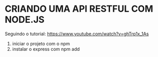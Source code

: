 # CRIANDO UMA API RESTFUL COM NODE.JS

Seguindo o tutorial: https://www.youtube.com/watch?v=ghTrp1x_1As

1. iniciar o projeto com o npm
2. instalar o express com npm add